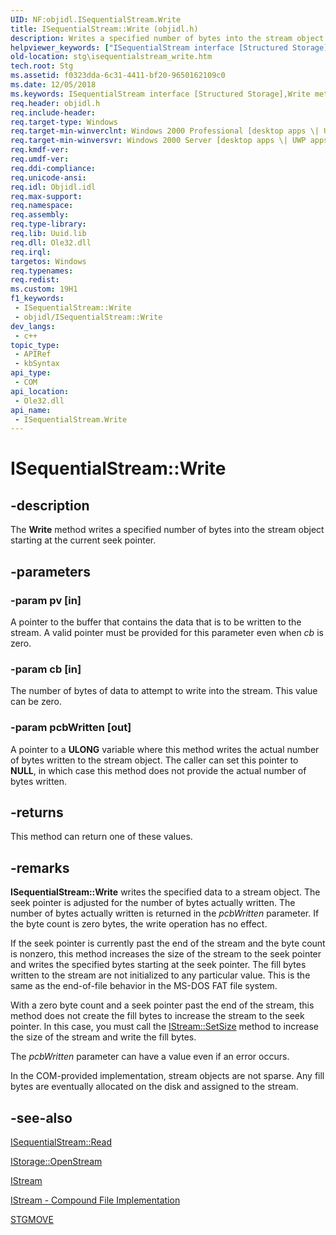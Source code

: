 ```yaml
---
UID: NF:objidl.ISequentialStream.Write
title: ISequentialStream::Write (objidl.h)
description: Writes a specified number of bytes into the stream object starting at the current seek pointer.
helpviewer_keywords: ["ISequentialStream interface [Structured Storage]","Write method","ISequentialStream.Write","ISequentialStream::Write","Write","Write method [Structured Storage]","Write method [Structured Storage]","ISequentialStream interface","_stg_isequentialstream_write","objidl/ISequentialStream::Write","stg.isequentialstream_write"]
old-location: stg\isequentialstream_write.htm
tech.root: Stg
ms.assetid: f0323dda-6c31-4411-bf20-9650162109c0
ms.date: 12/05/2018
ms.keywords: ISequentialStream interface [Structured Storage],Write method, ISequentialStream.Write, ISequentialStream::Write, Write, Write method [Structured Storage], Write method [Structured Storage],ISequentialStream interface, _stg_isequentialstream_write, objidl/ISequentialStream::Write, stg.isequentialstream_write
req.header: objidl.h
req.include-header: 
req.target-type: Windows
req.target-min-winverclnt: Windows 2000 Professional [desktop apps \| UWP apps]
req.target-min-winversvr: Windows 2000 Server [desktop apps \| UWP apps]
req.kmdf-ver: 
req.umdf-ver: 
req.ddi-compliance: 
req.unicode-ansi: 
req.idl: Objidl.idl
req.max-support: 
req.namespace: 
req.assembly: 
req.type-library: 
req.lib: Uuid.lib
req.dll: Ole32.dll
req.irql: 
targetos: Windows
req.typenames: 
req.redist: 
ms.custom: 19H1
f1_keywords:
 - ISequentialStream::Write
 - objidl/ISequentialStream::Write
dev_langs:
 - c++
topic_type:
 - APIRef
 - kbSyntax
api_type:
 - COM
api_location:
 - Ole32.dll
api_name:
 - ISequentialStream.Write
---
```


# ISequentialStream::Write


## -description

The <b>Write</b> method writes a specified number of bytes into the stream object starting at the current seek pointer.

## -parameters

### -param pv [in]

A pointer to the buffer that contains the data that is to be written to the stream. A valid pointer must be provided for this parameter even when <i>cb</i> is zero.

### -param cb [in]

The number of bytes of data to attempt to write into the stream. This value can be zero.

### -param pcbWritten [out]

A pointer to a <b>ULONG</b> variable where this method writes the actual number of bytes written to the stream object. The caller can set this pointer to <b>NULL</b>, in which case this method does not provide the actual number of bytes written.

## -returns

This method can return one of these values.

## -remarks

<b>ISequentialStream::Write</b> writes the specified data to a stream object. The seek pointer is adjusted for the number of bytes actually written. The number of bytes actually written is returned in the <i>pcbWritten</i> parameter. If the byte count is zero bytes, the write operation has no effect.

If the seek pointer is currently past the end of the stream and the byte count is nonzero, this method increases the size of the stream to the seek pointer and writes the specified bytes starting at the seek pointer. The fill bytes written to the stream are not initialized to any particular value. This is the same as the end-of-file behavior in the MS-DOS FAT file system.

With a zero byte count and a seek pointer past the end of the stream, this method does not create the fill bytes to increase the stream to the seek pointer. In this case, you must call the 
<a href="https://docs.microsoft.com/windows/desktop/api/objidl/nf-objidl-istream-setsize">IStream::SetSize</a> method to increase the size of the stream and write the fill bytes.

The <i>pcbWritten</i> parameter can have a value even if an error occurs.

In the COM-provided implementation, stream objects are not sparse. Any fill bytes are eventually allocated on the disk and assigned to the stream.

## -see-also

<a href="https://docs.microsoft.com/windows/desktop/api/objidl/nf-objidl-isequentialstream-read">ISequentialStream::Read</a>



<a href="https://docs.microsoft.com/windows/desktop/api/objidl/nf-objidl-istorage-openstream">IStorage::OpenStream</a>



<a href="https://docs.microsoft.com/windows/desktop/api/objidl/nn-objidl-istream">IStream</a>



<a href="https://docs.microsoft.com/windows/desktop/Stg/istream-compound-file-implementation">IStream - Compound File Implementation</a>



<a href="https://docs.microsoft.com/windows/desktop/api/wtypes/ne-wtypes-stgmove">STGMOVE</a>

